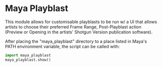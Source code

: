 # Maya Playblast

This module allows for customisable playblasts to be run w/ a UI that allows artists to choose their preferred Frame Range, Post-Playblast action (Preview or Opening in the artists' Shotgun Version publication software).


After placing the "maya_playblast" directory to a place listed in Maya's PATH environment variable, the script can be called with:

```python
import maya_playblast
maya_playblast.show()
```
